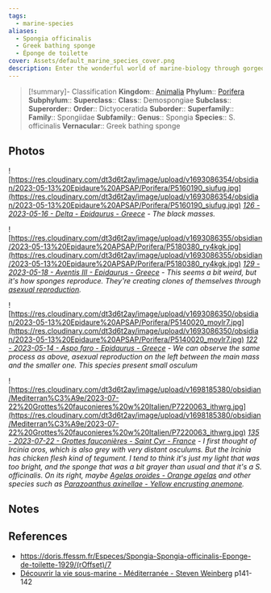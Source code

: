 ```yaml
---
tags:
  - marine-species
aliases:
  - Spongia officinalis
  - Greek bathing sponge
  - Éponge de toilette
cover: Assets/default_marine_species_cover.png
description: Enter the wonderful world of marine-biology through gorgeous underwater pictures of marine animals. Porifera are what we're commonly calling sponges. They're animals, right!
---
```

> [!summary]- Classification
**Kingdom**:: [Animalia](Animalia.md)
**Phylum**:: [Porifera](Porifera)
**Subphylum**::
**Superclass**::
**Class**::  Demospongiae
**Subclass**::
**Superorder**::
**Order**:: Dictyoceratida
**Suborder**::
**Superfamily**::
**Family**:: Spongiidae
**Subfamily**::
**Genus**:: Spongia
**Species**:: S. officinalis
**Vernacular**:: Greek bathing sponge

## Photos
![https://res.cloudinary.com/dt3d6t2ay/image/upload/v1693086354/obsidian/2023-05-13%20Epidaure%20APSAP/Porifera/P5160190_siufug.jpg](https://res.cloudinary.com/dt3d6t2ay/image/upload/v1693086354/obsidian/2023-05-13%20Epidaure%20APSAP/Porifera/P5160190_siufug.jpg)
*[126 - 2023-05-16 - Delta - Epidaurus - Greece](126%20-%202023-05-16%20-%20Delta%20-%20Epidaurus%20-%20Greece.md) - The black masses.*

![https://res.cloudinary.com/dt3d6t2ay/image/upload/v1693086355/obsidian/2023-05-13%20Epidaure%20APSAP/Porifera/P5180380_ry4kgk.jpg](https://res.cloudinary.com/dt3d6t2ay/image/upload/v1693086355/obsidian/2023-05-13%20Epidaure%20APSAP/Porifera/P5180380_ry4kgk.jpg)
*[129 - 2023-05-18 - Aventis III - Epidaurus - Greece](129%20-%202023-05-18%20-%20Aventis%20III%20-%20Epidaurus%20-%20Greece.md) - This seems a bit weird, but it's how sponges reproduce. They're creating clones of themselves through [asexual reproduction](https://en.wikipedia.org/wiki/Asexual_reproduction).*

![https://res.cloudinary.com/dt3d6t2ay/image/upload/v1693086350/obsidian/2023-05-13%20Epidaure%20APSAP/Porifera/P5140020_moylr7.jpg](https://res.cloudinary.com/dt3d6t2ay/image/upload/v1693086350/obsidian/2023-05-13%20Epidaure%20APSAP/Porifera/P5140020_moylr7.jpg)
*[122 - 2023-05-14 - Aspo faro - Epidaurus - Greece](122%20-%202023-05-14%20-%20Aspo%20faro%20-%20Epidaurus%20-%20Greece.md) - We can observe the same process as above, asexual reproduction on the left between the main mass and the smaller one. This species present small osculum*

![https://res.cloudinary.com/dt3d6t2ay/image/upload/v1698185380/obsidian/Mediterran%C3%A9e/2023-07-22%20Grottes%20fauconieres%20w%20Italien/P7220063_ithwrg.jpg](https://res.cloudinary.com/dt3d6t2ay/image/upload/v1698185380/obsidian/Mediterran%C3%A9e/2023-07-22%20Grottes%20fauconieres%20w%20Italien/P7220063_ithwrg.jpg)
*[135 - 2023-07-22 - Grottes fauconières - Saint Cyr - France](135%20-%202023-07-22%20-%20Grottes%20fauconières%20-%20Saint%20Cyr%20-%20France.md) - I first thought of Ircinia oros, which is also grey with very distant osculums. But the Ircinia has chicken flesh kind of tegument. I tend to think it's just my light that was too bright, and the sponge that was a bit grayer than usual and that it's a S. officinalis. On its right, maybe [Agelas oroides - Orange agelas](Agelas%20oroides%20-%20Orange%20agelas.md) and other species such as [Parazoanthus axinellae - Yellow encrusting anemone](Parazoanthus%20axinellae%20-%20Yellow%20encrusting%20anemone.md).*
## Notes

## References
- https://doris.ffessm.fr/Especes/Spongia-Spongia-officinalis-Eponge-de-toilette-1929/(rOffset)/7
- [Découvrir la vie sous-marine - Méditerranée - Steven Weinberg](Découvrir%20la%20vie%20sous-marine%20-%20Méditerranée%20-%20Steven%20Weinberg.md) p141-142